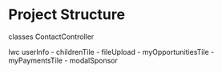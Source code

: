 # Project Structure

classes
ContactController

lwc
userInfo
    - childrenTile
        - fileUpload
    - myOpportunitiesTile
    - myPaymentsTile
    - modalSponsor
